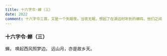```yaml
---
title: 十六字令·蝉（三）
date: 2022
comment: 十六字令三首，又是一个失眠夜。当夜无眠，想起了在湖边时听到的蝉鸣，他们之间尚可彼此呼应，而我，却唯有在深夜中怀念过往与故乡
---
```

### 十六字令·蝉（三）

蝉。
唤起西风照梦边。
远山月，亦是故乡天。